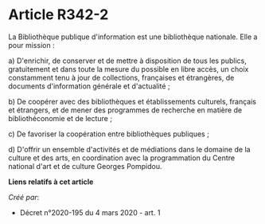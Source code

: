 # Article R342-2

La Bibliothèque publique d'information est une bibliothèque nationale. Elle a pour mission :

a) D'enrichir, de conserver et de mettre à disposition de tous les publics, gratuitement et dans toute la mesure du possible
en libre accès, un choix constamment tenu à jour de collections, françaises et étrangères, de documents d'information
générale et d'actualité ;

b) De coopérer avec des bibliothèques et établissements culturels, français et étrangers, et de mener des programmes de
recherche en matière de bibliothéconomie et de lecture ;

c) De favoriser la coopération entre bibliothèques publiques ;

d) D'offrir un ensemble d'activités et de médiations dans le domaine de la culture et des arts, en coordination avec la
programmation du Centre national d'art et de culture Georges Pompidou.

**Liens relatifs à cet article**

_Créé par_:

  - Décret n°2020-195 du 4 mars 2020 - art. 1
